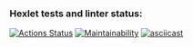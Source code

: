 ### Hexlet tests and linter status:
[![Actions Status](https://github.com/Chudilo4/python-project-lvl1/workflows/hexlet-check/badge.svg)](https://github.com/Chudilo4/python-project-lvl1/actions)
[![Maintainability](https://api.codeclimate.com/v1/badges/7d59549b74b5117c9d89/maintainability)](https://codeclimate.com/github/Chudilo4/python-project-lvl1/maintainability)
[![asciicast](https://asciinema.org/a/85j1DQkKNNmkPWrIks6oi5oDR.svg)](https://asciinema.org/a/85j1DQkKNNmkPWrIks6oi5oDR)
